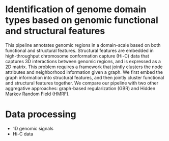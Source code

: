 # Identification of genome domain types based on genomic functional and structural features

This pipeline annotates genomic regions in a domain-scale based on both functional and structural features. Structural features are embedded in
high-throughput chromosome conformation capture (Hi-C) data that captures 3D interactions between genomic regions, and is expressed as a 2D matrix. This problem requires a framework that jointly clusters the node attributes and neighborhood information given a graph. We first 
embed the graph information into structural features, and then jointly cluster functional and structural features together. We compare our pipeline
with two other aggregative approaches: graph-based regularization (GBR) and Hidden Markov Random Field (HMRF). 

# Data processing

* 1D genomic signals 
* Hi-C data
